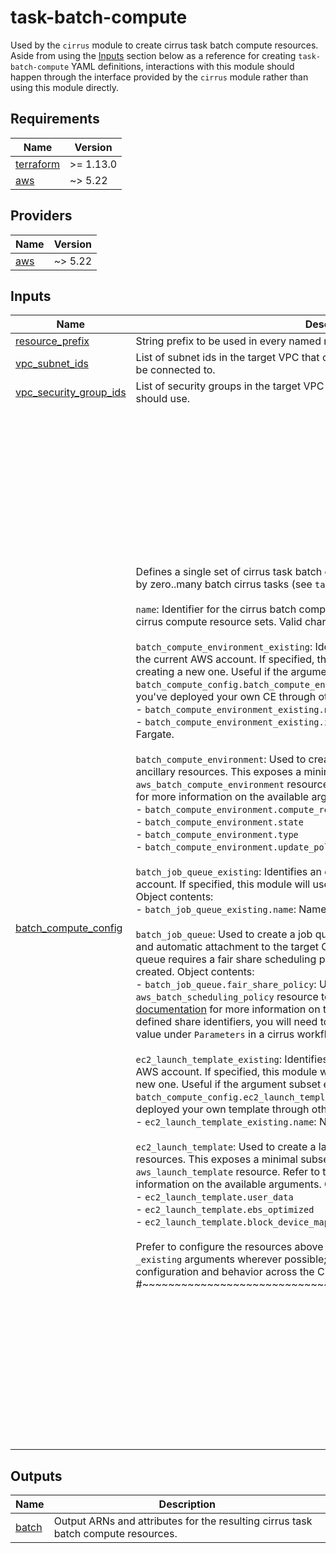 # task-batch-compute

Used by the `cirrus` module to create cirrus task batch compute resources. Aside
from using the [Inputs](#inputs) section below as a reference for creating
`task-batch-compute` YAML definitions, interactions with this module should
happen through the interface provided by the `cirrus` module rather than using
this module directly.

<!-- BEGIN_TF_DOCS -->
## Requirements

| Name | Version |
|------|---------|
| <a name="requirement_terraform"></a> [terraform](#requirement\_terraform) | >= 1.13.0 |
| <a name="requirement_aws"></a> [aws](#requirement\_aws) | ~> 5.22 |

## Providers

| Name | Version |
|------|---------|
| <a name="provider_aws"></a> [aws](#provider\_aws) | ~> 5.22 |

## Inputs

| Name | Description | Type | Default | Required |
|------|-------------|------|---------|:--------:|
| <a name="input_resource_prefix"></a> [resource\_prefix](#input\_resource\_prefix) | String prefix to be used in every named resource. | `string` | n/a | yes |
| <a name="input_vpc_subnet_ids"></a> [vpc\_subnet\_ids](#input\_vpc\_subnet\_ids) | List of subnet ids in the target VPC that cirrus task batch compute resources should be connected to. | `list(string)` | n/a | yes |
| <a name="input_vpc_security_group_ids"></a> [vpc\_security\_group\_ids](#input\_vpc\_security\_group\_ids) | List of security groups in the target VPC that cirrus task batch compute resources should use. | `list(string)` | n/a | yes |
| <a name="input_batch_compute_config"></a> [batch\_compute\_config](#input\_batch\_compute\_config) | Defines a single set of cirrus task batch compute resources. This set may be used by zero..many batch cirrus tasks (see `task` module).<br/><br/>`name`: Identifier for the cirrus batch compute resources. Must be unique across all cirrus compute resource sets. Valid characters are: `[A-Za-z0-9-]`.<br/><br/>`batch_compute_environment_existing`: Identifies an existing compute environment in the current AWS account. If specified, this module will use that CE instead of creating a new one. Useful if the argument subset exposed in the `batch_compute_config.batch_compute_environment` variable is insufficient and/or you've deployed your own CE through other means. Object contents:<br/>- `batch_compute_environment_existing.name`: Name of the existing CE.<br/>- `batch_compute_environment_existing.is_fargate`: Whether the existing CE uses Fargate.<br/><br/>`batch_compute_environment`: Used to create a compute environment with necessary ancillary resources. This exposes a minimal subset of the arguments available in the `aws_batch_compute_environment` resource. Refer to that resource's [documentation](https://registry.terraform.io/providers/hashicorp/aws/latest/docs/resources/batch_compute_environment) for more information on the available arguments. Object contents:<br/>- `batch_compute_environment.compute_resources`<br/>- `batch_compute_environment.state`<br/>- `batch_compute_environment.type`<br/>- `batch_compute_environment.update_policy`<br/><br/>`batch_job_queue_existing`: Identifies an existing job queue in the current AWS account. If specified, this module will use that queue instead of creating a new one. Object contents:<br/>- `batch_job_queue_existing.name`: Name of the existing job queue.<br/><br/>`batch_job_queue`: Used to create a job queue with the necessary ancillary resources and automatic attachment to the target CE defined above. Only necessary if the job queue requires a fair share scheduling policy; if omitted, a default job queue will be created. Object contents:<br/>- `batch_job_queue.fair_share_policy`: Used to create and attach an `aws_batch_scheduling_policy` resource to the job queue. Refer to that resource's [documentation](https://registry.terraform.io/providers/hashicorp/aws/latest/docs/resources/batch_scheduling_policy) for more information on the available arguments. To utilize any defined share identifiers, you will need to add `ShareIdentifer` with the applicable value under `Parameters` in a cirrus workflow state machine definition.<br/><br/>`ec2_launch_template_existing`: Identifies an existing launch template in the current AWS account. If specified, this module will use that template instead of creating a new one. Useful if the argument subset exposed in the `batch_compute_config.ec2_launch_template` variable is insufficient and you've deployed your own template through other means. Object contents:<br/>- `ec2_launch_template_existing.name`: Name of the existing launch template.<br/><br/>`ec2_launch_template`:  Used to create a launch template with the necessary ancillary resources. This exposes a minimal subset of the arguments available in the `aws_launch_template` resource. Refer to that resource's [documentation](https://registry.terraform.io/providers/hashicorp/aws/latest/docs/resources/launch_template) for more information on the available arguments. Object contents:<br/>- `ec2_launch_template.user_data`<br/>- `ec2_launch_template.ebs_optimized`<br/>- `ec2_launch_template.block_device_mappings`<br/><br/>Prefer to configure the resources above through this module and not through the `_existing` arguments wherever possible; this ensures consistent resource configuration and behavior across the Cirrus deployment.<br/>#~~~~~~~~~~~~~~~~~~~~~~~~~~~~~~~~~~~~~~~~~~~~~~~~~~~~~~~~~~~~ | <pre>object({<br/>    name = string<br/><br/>    batch_compute_environment_existing = optional(object({<br/>      name       = string<br/>      is_fargate = bool<br/>    }))<br/><br/>    batch_compute_environment = optional(object({<br/>      compute_resources = object({<br/>        max_vcpus           = number<br/>        type                = string<br/>        allocation_strategy = optional(string)<br/>        bid_percentage      = optional(number)<br/>        desired_vcpus       = optional(number)<br/>        ec2_configuration = optional(object({<br/>          image_id_override = optional(string)<br/>          image_type        = optional(string)<br/>        }))<br/>        ec2_key_pair       = optional(string)<br/>        instance_type      = optional(list(string))<br/>        min_vcpus          = optional(number)<br/>        placement_group    = optional(string)<br/>        security_group_ids = optional(list(string))<br/>        subnets            = optional(list(string))<br/>      })<br/>      state = optional(string)<br/>      type  = optional(string)<br/>      update_policy = optional(object({<br/>        job_execution_timeout_minutes = number<br/>        terminate_jobs_on_update      = bool<br/>      }))<br/>    }))<br/><br/>    batch_job_queue_existing = optional(object({<br/>      name = string<br/>    }))<br/><br/>    batch_job_queue = optional(object({<br/>      fair_share_policy = optional(object({<br/>        compute_reservation = optional(number)<br/>        share_decay_seconds = optional(number)<br/>        share_distributions = list(object({<br/>          share_identifier = string<br/>          weight_factor    = number<br/>        }))<br/>      }))<br/>      state = optional(string)<br/>    }))<br/><br/>    ec2_launch_template_existing = optional(object({<br/>      name = string<br/>    }))<br/><br/>    ec2_launch_template = optional(object({<br/>      user_data     = optional(string)<br/>      ebs_optimized = optional(bool)<br/>      block_device_mappings = optional(list(object({<br/>        device_name  = string<br/>        no_device    = optional(bool)<br/>        virtual_name = optional(string)<br/>        ebs = optional(object({<br/>          delete_on_termination = optional(bool)<br/>          encrypted             = optional(bool)<br/>          iops                  = optional(string)<br/>          kms_key_id            = optional(string)<br/>          snapshot_id           = optional(string)<br/>          throughput            = optional(number)<br/>          volume_size           = optional(number)<br/>          volume_type           = optional(string)<br/>        }))<br/>      })))<br/>    }))<br/>    #~~~~~~~~~~~~~~~~~~~~~~~~~~~~~~~~~~~~~~~~~~~~~~~~~~~~~~~~~~~~<br/>  })</pre> | n/a | yes |

## Outputs

| Name | Description |
|------|-------------|
| <a name="output_batch"></a> [batch](#output\_batch) | Output ARNs and attributes for the resulting cirrus task batch compute resources. |
<!-- END_TF_DOCS -->
